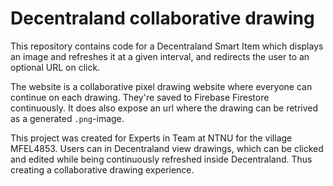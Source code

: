 # Decentraland collaborative drawing

This repository contains code for a Decentraland Smart Item which displays an image and refreshes it at a given interval, and redirects the user to an optional URL on click.

The website is a collaborative pixel drawing website where everyone can continue on each drawing. They're saved to Firebase Firestore continuously. It does also expose an url where the drawing can be retrived as a generated `.png`-image.

This project was created for Experts in Team at NTNU for the village MFEL4853. Users can in Decentraland view drawings, which can be clicked and edited while being continuously refreshed inside Decentraland. Thus creating a collaborative drawing experience.
